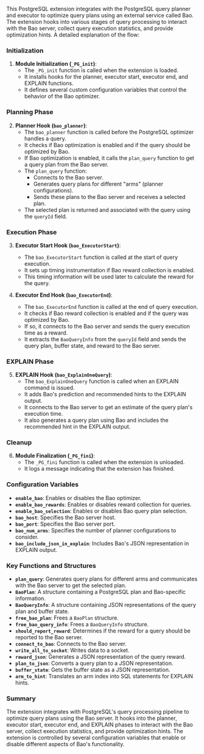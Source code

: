 This PostgreSQL extension integrates with the PostgreSQL query planner and executor to optimize query plans using an external service called Bao. The extension hooks into various stages of query processing to interact with the Bao server, collect query execution statistics, and provide optimization hints. A detailed explanation of the flow:

### Initialization

1. **Module Initialization (`_PG_init`)**:
   - The `_PG_init` function is called when the extension is loaded.
   - It installs hooks for the planner, executor start, executor end, and EXPLAIN functions.
   - It defines several custom configuration variables that control the behavior of the Bao optimizer.

### Planning Phase

2. **Planner Hook (`bao_planner`)**:
   - The `bao_planner` function is called before the PostgreSQL optimizer handles a query.
   - It checks if Bao optimization is enabled and if the query should be optimized by Bao.
   - If Bao optimization is enabled, it calls the `plan_query` function to get a query plan from the Bao server.
   - The `plan_query` function:
     - Connects to the Bao server.
     - Generates query plans for different "arms" (planner configurations).
     - Sends these plans to the Bao server and receives a selected plan.
   - The selected plan is returned and associated with the query using the `queryId` field.

### Execution Phase

3. **Executor Start Hook (`bao_ExecutorStart`)**:
   - The `bao_ExecutorStart` function is called at the start of query execution.
   - It sets up timing instrumentation if Bao reward collection is enabled.
   - This timing information will be used later to calculate the reward for the query.

4. **Executor End Hook (`bao_ExecutorEnd`)**:
   - The `bao_ExecutorEnd` function is called at the end of query execution.
   - It checks if Bao reward collection is enabled and if the query was optimized by Bao.
   - If so, it connects to the Bao server and sends the query execution time as a reward.
   - It extracts the `BaoQueryInfo` from the `queryId` field and sends the query plan, buffer state, and reward to the Bao server.

### EXPLAIN Phase

5. **EXPLAIN Hook (`bao_ExplainOneQuery`)**:
   - The `bao_ExplainOneQuery` function is called when an EXPLAIN command is issued.
   - It adds Bao's prediction and recommended hints to the EXPLAIN output.
   - It connects to the Bao server to get an estimate of the query plan's execution time.
   - It also generates a query plan using Bao and includes the recommended hint in the EXPLAIN output.

### Cleanup

6. **Module Finalization (`_PG_fini`)**:
   - The `_PG_fini` function is called when the extension is unloaded.
   - It logs a message indicating that the extension has finished.

### Configuration Variables

- **`enable_bao`**: Enables or disables the Bao optimizer.
- **`enable_bao_rewards`**: Enables or disables reward collection for queries.
- **`enable_bao_selection`**: Enables or disables Bao query plan selection.
- **`bao_host`**: Specifies the Bao server host.
- **`bao_port`**: Specifies the Bao server port.
- **`bao_num_arms`**: Specifies the number of planner configurations to consider.
- **`bao_include_json_in_explain`**: Includes Bao's JSON representation in EXPLAIN output.

### Key Functions and Structures

- **`plan_query`**: Generates query plans for different arms and communicates with the Bao server to get the selected plan.
- **`BaoPlan`**: A structure containing a PostgreSQL plan and Bao-specific information.
- **`BaoQueryInfo`**: A structure containing JSON representations of the query plan and buffer state.
- **`free_bao_plan`**: Frees a `BaoPlan` structure.
- **`free_bao_query_info`**: Frees a `BaoQueryInfo` structure.
- **`should_report_reward`**: Determines if the reward for a query should be reported to the Bao server.
- **`connect_to_bao`**: Connects to the Bao server.
- **`write_all_to_socket`**: Writes data to a socket.
- **`reward_json`**: Generates a JSON representation of the query reward.
- **`plan_to_json`**: Converts a query plan to a JSON representation.
- **`buffer_state`**: Gets the buffer state as a JSON representation.
- **`arm_to_hint`**: Translates an arm index into SQL statements for EXPLAIN hints.

### Summary

The extension integrates with PostgreSQL's query processing pipeline to optimize query plans using the Bao server. It hooks into the planner, executor start, executor end, and EXPLAIN phases to interact with the Bao server, collect execution statistics, and provide optimization hints. The extension is controlled by several configuration variables that enable or disable different aspects of Bao's functionality.

